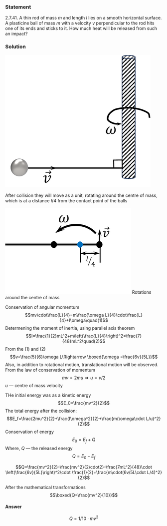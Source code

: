 ###  Statement 

$2.7.41.$ A thin rod of mass $m$ and length $l$ lies on a smooth horizontal surface. A plasticine ball of mass $m$ with a velocity $v$ perpendicular to the rod hits one of its ends and sticks to it. How much heat will be released from such an impact? 

### Solution

![ Collision of a ball with a rod |466x424, 39%](../../img/2.7.41/2.7.41_1.png)

After collision they will move as a unit, rotating around the centre of mass, which is at a distance $l/4$ from the contact point of the balls 

![ Rotations around the centre of mass |403x276, 39%](../../img/2.7.41/2.7.41_2.png)  Rotations around the centre of mass 

Conservation of angular momentum $$mv\cdot\frac{L}{4}=m\frac{\omega L}{4}\cdot\frac{L}{4}+I\omega\quad(1)$$ Determening the moment of inertia, using parallel axis theorem $$I=\frac{1}{2}mL^2+m\left(\frac{L}{4}\right)^2=\frac{7}{48}mL^2\quad(2)$$ From the $(1)$ and $(2)$ $$v=\frac{5}{6}\omega L\Rightarrow \boxed{\omega =\frac{6v}{5L}}$$ Also, in addition to rotational motion, translational motion will be observed. From the law of conservation of momentum $$mv=2mu\Rightarrow u=v/2$$ $u$ — centre of mass velocity

THe initial energy was as a kinetic energy $$E_0=\frac{mv^2}{2}$$ The total energy after the collision: $$E_f=\frac{2mu^2}{2}+\frac{I\omega^2}{2}+\frac{m(\omega\cdot L/u)^2}{2}$$ Conservation of energy $$E_0=E_f+Q$$ Where, $Q$ — the released energy $$Q=E_0-E_f$$ 

$$Q=\frac{mv^2}{2}-\frac{mv^2}{2\cdot2}-\frac{7mL^2}{48}\cdot \left(\frac{6v}{5L}\right)^2\cdot \frac{1}{2}+\frac{m\cdot(6v/5L\cdot L/4)^2}{2}$$ 

After the mathematical transformations $$\boxed{Q=\frac{mv^2}{10}}$$ 

#### Answer

$$Q=1/10\cdot mv^2$$ 
